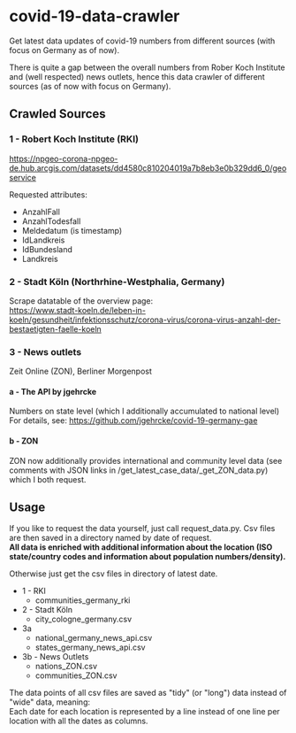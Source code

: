 # covid-19-data-crawler
Get latest data updates of covid-19 numbers from different sources (with focus on Germany as of now).

There is quite a gap between the overall numbers from Rober Koch Institute and (well respected) news outlets, hence this data crawler of different sources (as of now with focus on Germany).   



## Crawled Sources

### 1 - Robert Koch Institute (RKI)
https://npgeo-corona-npgeo-de.hub.arcgis.com/datasets/dd4580c810204019a7b8eb3e0b329dd6_0/geoservice  

Requested attributes:
- AnzahlFall
- AnzahlTodesfall
- Meldedatum (is timestamp)
- IdLandkreis
- IdBundesland
- Landkreis

### 2 - Stadt Köln (Northrhine-Westphalia, Germany)
Scrape datatable of the overview page:   
https://www.stadt-koeln.de/leben-in-koeln/gesundheit/infektionsschutz/corona-virus/corona-virus-anzahl-der-bestaetigten-faelle-koeln

### 3 - News outlets
Zeit Online (ZON), Berliner Morgenpost

#### a - The API by jgehrcke
Numbers on state level (which I additionally accumulated to national level)  
For details, see: https://github.com/jgehrcke/covid-19-germany-gae

#### b - ZON
ZON now additionally provides international and community level data (see comments with JSON links in /get_latest_case_data/_get_ZON_data.py) which I both request.



## Usage
If you like to request the data yourself, just call request_data.py. Csv files are then saved in a directory named by date of request.  
**All data is enriched with additional information about the location (ISO state/country codes and information about population numbers/density).**

Otherwise just get the csv files in directory of latest date.

- 1 - RKI
  - communities_germany_rki
- 2 - Stadt Köln
  - city_cologne_germany.csv
- 3a 
  - national_germany_news_api.csv
  - states_germany_news_api.csv
- 3b - News Outlets
  - nations_ZON.csv
  - communities_ZON.csv

The data points of all csv files are saved as  "tidy" (or "long") data instead of "wide" data, meaning:  
Each date for each location is represented by a line instead of one line per location with all the dates as columns.
